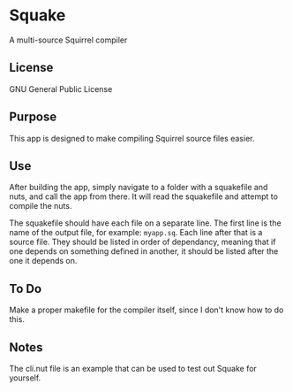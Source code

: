 # Squake

A multi-source Squirrel compiler

## License

GNU General Public License

## Purpose

This app is designed to make compiling Squirrel source files easier.

## Use

After building the app, simply navigate to a folder with a squakefile and nuts, and call the app from there. It will read the squakefile and attempt to compile the nuts.

The squakefile should have each file on a separate line. The first line is the name of the output file, for example: `myapp.sq`. Each line after that is a source file. They should be listed in order of dependancy, meaning that if one depends on something defined in another, it should be listed after the one it depends on.

## To Do

Make a proper makefile for the compiler itself, since I don't know how to do this.

## Notes

The cli.nut file is an example that can be used to test out Squake for yourself.